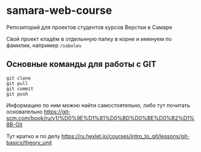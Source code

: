 # samara-web-course
Репозиторий для проектов студентов курсов Верстки в Самаре

Свой проект кладём в отдельнную папку в корне и именуем по фамилии, например
`/sobolev`

## Основные команды для работы с GIT
```
git clone
git pull
git commit
git push
```
Информацию по ним можно найти самостоятельно, либо тут
почитать основательно
https://git-scm.com/book/ru/v1/%D0%9E%D1%81%D0%BD%D0%BE%D0%B2%D1%8B-Git

Тут кратко и по делу
https://ru.hexlet.io/courses/intro_to_git/lessons/git-basics/theory_unit
